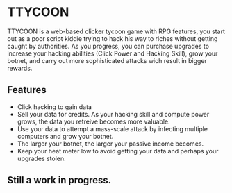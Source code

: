 # TTYCOON

TTYCOON is a web-based clicker tycoon game with RPG features, you start out as a poor script kiddie trying to hack his way to riches without getting caught by authorities. As you progress, you can purchase upgrades to increase your hacking abilities (Click Power and Hacking Skill), grow your botnet, and carry out more sophisticated attacks wich result in bigger rewards.

## Features
- Click hacking to gain data
- Sell your data for credits. As your hacking skill and compute power grows, the data you retreive becomes more valuable.
- Use your data to attempt a mass-scale attack by infecting multiple computers and grow your botnet.
- The larger your botnet, the larger your passive income becomes.
- Keep your heat meter low to avoid getting your data and perhaps your upgrades stolen.

## Still a work in progress.
